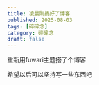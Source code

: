 ```yaml
---
title: 凌晨刚搞好了博客
published: 2025-08-03
tags: [碎碎念]
category: 碎碎念
draft: false
---
```


重新用fuwari主题搭了个博客


希望以后可以坚持写一些东西吧